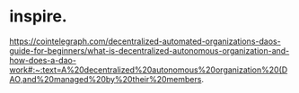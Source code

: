 # inspire.
https://cointelegraph.com/decentralized-automated-organizations-daos-guide-for-beginners/what-is-decentralized-autonomous-organization-and-how-does-a-dao-work#:~:text=A%20decentralized%20autonomous%20organization%20(DAO,and%20managed%20by%20their%20members.
